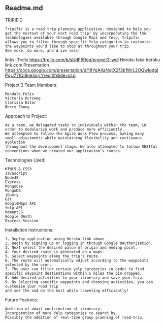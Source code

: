 ## Readme.md 

TRIPIFIC

    Tripific is a road trip planning application, designed to help you 
    get the mostout of your next road trip! By incorporating the the 
    technologies available through Google Maps and Yelp, Tripific 
    allows you to filter through specific Yelp categories to customize
    the waypoints you'd like to stop at throughout your trip. 
    See more, do more, and drive less!

links:
    Trello        https://trello.com/b/sUdF5Roq/project3-wdi
    Heroku        fake heroku link.com 
    Presentation  https://docs.google.com/presentation/d/18YgAXaNqtX2f3b1WrL2OQwlgdgIPqU77tQl8ne4ojLY/edit#slide=id.p

Project 3 Team Members: 

    Mondale Felix
    Victoria Kurzweg
    Clarissa Bitar
    Berry Zhong

Approach to Project:
    
    As a team, we delegated tasks to individuals within the team, in 
    order to modularize work and produce more efficiently.
    We attempted to follow the Agile Work Flow process, making many 
    small adjustments while maintaining flexibility and continuous evolution 
    throughout the development stage. We also attempted to follow RESTful 
    conventions when we created our application's routes.



Technologies Used: 

    HTML5 & CSS3
    Javascript
    NodeJS
    Express
    Mongoose
    MongoDB
    jQuery
    Git
    GoogleMaps API
    Yelp API
    MomentJS
    Google OAuth
    Express-Session

Installation Instructions:

    1. Deploy application using Heroku link above
    2. Begin by signing up or logging in through Google OAuthorization.
    3. Next select the desired palce of origin and ending point.
    4. Your desired route is generated on a maps.
    5. Select waypoints along the trip's route.
    6. The route will automatically adjust according to the waypoints selected by the user.
    7. The user can filter certain yelp categories in order to find specific waypoint destinations within 5 miles the pin dropped.
    8. Add desired activities to your itinerary and save your trip.
    9. By Selecting specific waypoints and choosing activities, you can customize your road trip
    and see the and do the most while traveling efficiently!     

Future Features:

    Addition of email confirmation of itinerary.
    Incorporation of more Yelp categories to search by.
    Possibly the addition of real-time group planning of road-trip.









